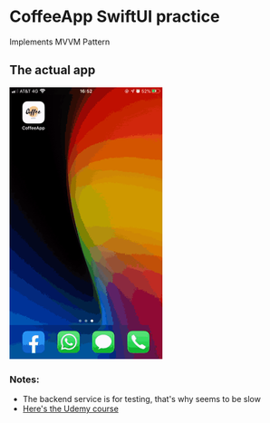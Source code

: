 # CoffeeApp SwiftUI practice
Implements MVVM Pattern
## The actual app
![CoffeeApp Preview](/SwiftUI/CoffeeApp/CoffeeApp.gif)
### Notes: 
* The backend service is for testing, that's why seems to be slow
* [Here's the Udemy course](https://www.udemy.com/course/swiftui-declarative-interfaces-for-any-apple-device/)
